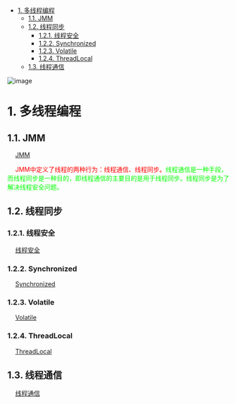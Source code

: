 

<!-- TOC -->

- [1. 多线程编程](#1-多线程编程)
    - [1.1. JMM](#11-jmm)
    - [1.2. 线程同步](#12-线程同步)
        - [1.2.1. 线程安全](#121-线程安全)
        - [1.2.2. Synchronized](#122-synchronized)
        - [1.2.3. Volatile](#123-volatile)
        - [1.2.4. ThreadLocal](#124-threadlocal)
    - [1.3. 线程通信](#13-线程通信)

<!-- /TOC -->

![image](https://gitee.com/wt1814/pic-host/raw/master/images/java/concurrent/multi-27.png)  

# 1. 多线程编程  
## 1.1. JMM  
&emsp; [JMM](/docs/java/concurrent/JMM.md)  

&emsp; <font color = "red">JMM中定义了线程的两种行为：线程通信、线程同步。</font><font color = "lime">线程通信是一种手段，而线程同步是一种目的，即线程通信的主要目的是用于线程同步。线程同步是为了解决线程安全问题。</font>  

## 1.2. 线程同步  

### 1.2.1. 线程安全  
&emsp; [线程安全](/docs/java/concurrent/线程安全.md)
  
### 1.2.2. Synchronized  
&emsp; [Synchronized](/docs/java/concurrent/Synchronized.md)  

### 1.2.3. Volatile  
&emsp; [Volatile](/docs/java/concurrent/Volatile.md)  

### 1.2.4. ThreadLocal  
&emsp; [ThreadLocal](/docs/java/concurrent/ThreadLocal.md)  

## 1.3. 线程通信  
&emsp; [线程通信](/docs/java/concurrent/线程通信.md)   

